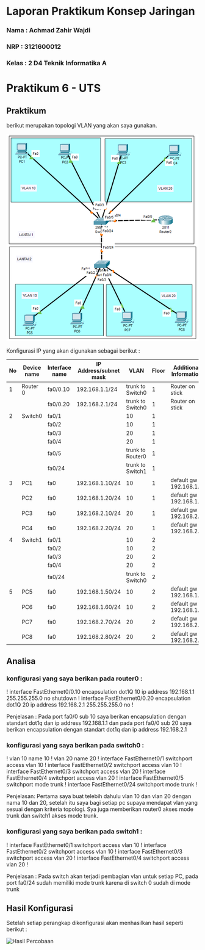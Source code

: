 # Laporan Praktikum Konsep Jaringan

### Nama : Achmad Zahir Wajdi

### NRP : 3121600012

### Kelas : 2 D4 Teknik Informatika A

# Praktikum 6 - UTS

## Praktikum

berikut merupakan topologi VLAN yang akan saya gunakan.

![Topologi](assets/topologi.png)

Konfigurasi IP yang akan digunakan sebagai berikut :

| No  | Device name | Interface name | IP Address/subnet mask | VLAN             | Floor | Additional Information   |
| --- | ----------- | -------------- | ---------------------- | ---------------- | ----- | ------------------------ |
| 1   | Router 0    | fa0/0.10       | 192.168.1.1/24         | trunk to Switch0 | 1     | Router on stick          |
|     |             | fa0/0.20       | 192.168.2.1/24         | trunk to Switch0 | 1     | Router on stick          |
| 2   | Switch0     | fa0/1          |                        | 10               | 1     |                          |
|     |             | fa0/2          |                        | 10               | 1     |                          |
|     |             | fa0/3          |                        | 20               | 1     |                          |
|     |             | fa0/4          |                        | 20               | 1     |                          |
|     |             | fa0/5          |                        | trunk to Router0 | 1     |                          |
|     |             | fa0/24         |                        | trunk to Switch1 | 1     |                          |
| 3   | PC1         | fa0            | 192.168.1.10/24        | 10               | 1     | default gw : 192.168.1.1 |
|     | PC2         | fa0            | 192.168.1.20/24        | 10               | 1     | default gw : 192.168.1.1 |
|     | PC3         | fa0            | 192.168.2.10/24        | 20               | 1     | default gw : 192.168.2.1 |
|     | PC4         | fa0            | 192.168.2.20/24        | 20               | 1     | default gw : 192.168.2.1 |
| 4   | Switch1     | fa0/1          |                        | 10               | 2     |                          |
|     |             | fa0/2          |                        | 10               | 2     |                          |
|     |             | fa0/3          |                        | 20               | 2     |                          |
|     |             | fa0/4          |                        | 20               | 2     |                          |
|     |             | fa0/24         |                        | trunk to Switch0 | 2     |                          |
| 5   | PC5         | fa0            | 192.168.1.50/24        | 10               | 2     | default gw : 192.168.1.1 |
|     | PC6         | fa0            | 192.168.1.60/24        | 10               | 2     | default gw : 192.168.1.1 |
|     | PC7         | fa0            | 192.168.2.70/24        | 20               | 2     | default gw : 192.168.2.1 |
|     | PC8         | fa0            | 192.168.2.80/24        | 20               | 2     | default gw : 192.168.2.1 |

## Analisa

### konfigurasi yang saya berikan pada router0 :

!
interface FastEthernet0/0.10
encapsulation dot1Q 10
ip address 192.168.1.1 255.255.255.0
no shutdown
!
interface FastEthernet0/0.20
encapsulation dot1Q 20
ip address 192.168.2.1 255.255.255.0
no
!

Penjelasan :
Pada port fa0/0 sub 10 saya berikan encapsulation dengan standart dot1q dan ip address 192.168.1.1 dan pada port fa0/0 sub 20 saya berikan encapsulation dengan standart dot1q dan ip address 192.168.2.1

### konfigurasi yang saya berikan pada switch0 :

!
vlan 10
name 10
!
vlan 20
name 20
!
interface FastEthernet0/1
switchport access vlan 10
!
interface FastEthernet0/2
switchport access vlan 10
!
interface FastEthernet0/3
switchport access vlan 20
!
interface FastEthernet0/4
switchport access vlan 20
!
interface FastEthernet0/5
switchport mode trunk
!
interface FastEthernet0/24
switchport mode trunk
!

Penjelasan:
Pertama saya buat telebih dahulu vlan 10 dan vlan 20 dengan nama 10 dan 20, setelah itu saya bagi setiap pc supaya mendapat vlan yang sesuai dengan kriteria topologi. Sya juga memberikan router0 akses mode trunk
dan switch1 akses mode trunk.

### konfigurasi yang saya berikan pada switch1 :

!
interface FastEthernet0/1
switchport access vlan 10
!
interface FastEthernet0/2
switchport access vlan 10
!
interface FastEthernet0/3
switchport access vlan 20
!
interface FastEthernet0/4
switchport access vlan 20
!

Penjelasan :
Pada switch akan terjadi pembagian vlan untuk setiap PC, pada port fa0/24 sudah memiliki mode trunk karena di switch 0 sudah di mode trunk

## Hasil Konfigurasi

Setelah setiap perangkap dikonfigurasi akan menhasilkan hasil seperti berikut :

![Hasil Percobaan](/assets/HasilPercobaan.png)
